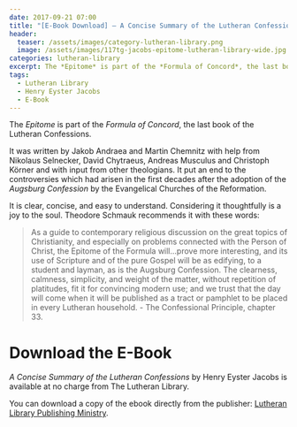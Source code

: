 ```yaml
---
date: 2017-09-21 07:00 
title: "[E-Book Download] – A Concise Summary of the Lutheran Confessions by Henry Eyster Jacobs"
header:
  teaser: /assets/images/category-lutheran-library.png
  image: /assets/images/117tg-jacobs-epitome-lutheran-library-wide.jpg
categories: lutheran-library
excerpt: The *Epitome* is part of the *Formula of Concord*, the last book of the Lutheran Confessions.  It is clear, concise, and a joy to read.  Theodore Schmauk recommends it with these words...
tags:
  - Lutheran Library
  - Henry Eyster Jacobs
  - E-Book
---
```


The *Epitome* is part of the *Formula of Concord*, the last book of the Lutheran Confessions.  

It was written by Jakob Andraea and Martin Chemnitz with help from Nikolaus Selnecker, David Chytraeus, Andreas Musculus and Christoph Körner and with input from other theologians.  It put an end to the controversies which had arisen in the first decades after the adoption of the *Augsburg Confession* by the Evangelical Churches of the Reformation.  

It is clear, concise, and easy to understand.  Considering it thoughtfully is a joy to the soul.  Theodore Schmauk recommends it with these words:

>As a guide to contemporary religious discussion on the great topics of Christianity, and especially on problems connected with the Person of Christ, the Epitome of the Formula will...prove more interesting, and its use of Scripture and of the pure Gospel will be as edifying, to a student and layman, as is the Augsburg Confession. The clearness, calmness, simplicity, and weight of the matter, without repetition of platitudes, fit it for convincing modern use; and we trust that the day will come when it will be published as a tract or pamphlet to be placed in every Lutheran household. - The Confessional Principle, chapter 33. 

# Download the E-Book

*A Concise Summary of the Lutheran Confessions* by Henry Eyster Jacobs is available at no charge from The Lutheran Library.  

You can download a copy of the ebook directly from the publisher: [Lutheran Library Publishing Ministry](http://www.lutheranlibrary.org/ebook/112h-greenwald-why-the-reformation/).
